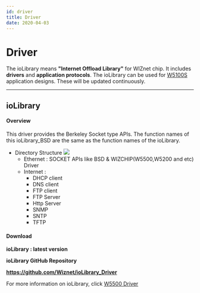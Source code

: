 ```yaml
---
id: driver
title: Driver
date: 2020-04-03
---
```


# Driver

The ioLibrary means **"Internet Offload Library"** for WIZnet chip. It
includes **drivers** and **application protocols**. The ioLibrary can be
used for [W5100S](/products/w5100S/start) application designs. These
will be updated continuously.

-----


## ioLibrary


#### Overview

This driver provides the Berkeley Socket type APIs. The function names
of this ioLibrary\_BSD are the same as the function names of the
ioLibrary.

  - Directory Structure ![](/document_framework/img/products/w5100s/w5100s_iolibrary.png)
      - Ethernet : SOCKET APIs like BSD & WIZCHIP(W5500,W5200 and etc)
        Driver
      - Internet : 
          - DHCP client 
          - DNS client 
          - FTP client
          - FTP Server
          - Http Server
          - SNMP
          - SNTP
          - TFTP


#### Download

**ioLibrary : latest version**

**ioLibrary GitHub Repository**

**https://github.com/Wiznet/ioLibrary_Driver**

For more information on ioLibrary, click [W5500 Driver](https://wizwiki.net/wiki/doku.php?id=products:w5500:driver)
